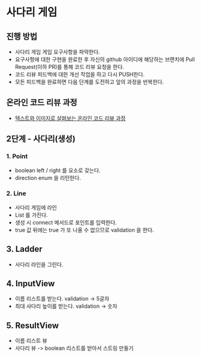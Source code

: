 # 사다리 게임
## 진행 방법
* 사다리 게임 게임 요구사항을 파악한다.
* 요구사항에 대한 구현을 완료한 후 자신의 github 아이디에 해당하는 브랜치에 Pull Request(이하 PR)를 통해 코드 리뷰 요청을 한다.
* 코드 리뷰 피드백에 대한 개선 작업을 하고 다시 PUSH한다.
* 모든 피드백을 완료하면 다음 단계를 도전하고 앞의 과정을 반복한다.

## 온라인 코드 리뷰 과정
* [텍스트와 이미지로 살펴보는 온라인 코드 리뷰 과정](https://github.com/nextstep-step/nextstep-docs/tree/master/codereview)

## 2단계 - 사다리(생성)

### 1. Point
* boolean left / right 를 요소로 갖는다.
* direction enum 을 리턴한다.

### 2. Line 
* 사다리 게임에 라인
* List<Point> 를 가진다.
* 생성 시 connect 메서드로 포인트를 입력한다.
* true 값 뒤에는 true 가 또 나올 수 없으므로 validation 을 한다.

## 3. Ladder
* 사다리 라인을 그린다.

## 4. InputView
* 이름 리스트를 받는다. validation -> 5글자
* 최대 사다리 높이를 받는다. validation -> 숫자

## 5. ResultView
* 이름 리스트 뷰
* 사다리 뷰 -> boolean 리스트를 받아서 스트링 만들기

